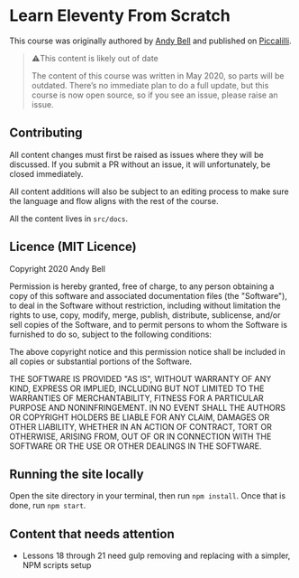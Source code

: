 # Learn Eleventy From Scratch

This course was originally authored by [Andy Bell](//twitter.com/piccalilli_) and published on [Piccalilli](https://piccalil.li).

> ⚠️This content is likely out of date
> 
> The content of this course was written in May 2020, so parts will be outdated. There’s no immediate plan to do a full update, but this course is now open source, so if you see an issue, please raise an issue.

## Contributing 

All content changes must first be raised as issues where they will be discussed. If you submit a PR without an issue, it will unfortunately, be closed immediately. 

All content additions will also be subject to an editing process to make sure the language and flow aligns with the rest of the course. 

All the content lives in `src/docs`. 

## Licence (MIT Licence)

Copyright 2020 Andy Bell

Permission is hereby granted, free of charge, to any person obtaining a copy of this software and associated documentation files (the "Software"), to deal in the Software without restriction, including without limitation the rights to use, copy, modify, merge, publish, distribute, sublicense, and/or sell copies of the Software, and to permit persons to whom the Software is furnished to do so, subject to the following conditions:

The above copyright notice and this permission notice shall be included in all copies or substantial portions of the Software.

THE SOFTWARE IS PROVIDED "AS IS", WITHOUT WARRANTY OF ANY KIND, EXPRESS OR IMPLIED, INCLUDING BUT NOT LIMITED TO THE WARRANTIES OF MERCHANTABILITY, FITNESS FOR A PARTICULAR PURPOSE AND NONINFRINGEMENT. IN NO EVENT SHALL THE AUTHORS OR COPYRIGHT HOLDERS BE LIABLE FOR ANY CLAIM, DAMAGES OR OTHER LIABILITY, WHETHER IN AN ACTION OF CONTRACT, TORT OR OTHERWISE, ARISING FROM, OUT OF OR IN CONNECTION WITH THE SOFTWARE OR THE USE OR OTHER DEALINGS IN THE SOFTWARE.

## Running the site locally

Open the site directory in your terminal, then run `npm install`. Once that is done, run `npm start`.

## Content that needs attention 

- Lessons 18 through 21 need gulp removing and replacing with a simpler, NPM scripts setup
